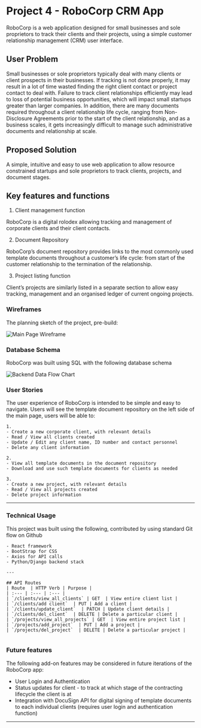 # Project 4 - RoboCorp CRM App

RoboCorp is a web application designed for small businesses and sole proprietors to track their clients and their projects, using a simple customer relationship management (CRM) user interface. 

## User Problem

Small businesses or sole proprietors typically deal with many clients or client prospects in their businesses. If tracking is not done properly, it may result in a lot of time wasted finding the right client contact or project contact to deal with. Failure to track client relationships efficiently may lead to loss of potential business opportunities, which will impact small startups greater than larger companies. In addition, there are many documents required throughout a client relationship life cycle, ranging from Non-Disclosure Agreements prior to the start of the client relationship, and as a business scales, it gets increasingly difficult to manage such administrative documents and relationship at scale.

## Proposed Solution

A simple, intuitive and easy to use web application to allow resource constrained startups and sole proprietors to track clients, projects, and document stages.

## Key features and functions

1. Client management function

RoboCorp is a digital rolodex allowing tracking and management of corporate clients and their client contacts. 

2. Document Repository

RoboCorp’s document repository provides links to the most commonly used template documents throughout a customer’s life cycle: from start of the customer relationship to the termination of the relationship.

3. Project listing function 

Client’s projects are similarly listed in a separate section to allow easy tracking, management and an organised ledger of current ongoing projects. 

### Wireframes

The planning sketch of the project, pre-build:

![Main Page Wireframe](https://i.imgur.com/14GgRXs.png)

### Database Schema

RoboCorp was built using SQL with the following database schema

![Backend Data Flow Chart](https://i.imgur.com/Vsend7L.png)

### User Stories

The user experience of RoboCorp is intended to be simple and easy to navigate. Users will see the template document repository on the left side of the main page, users will be able to:

```
1.
- Create a new corporate client, with relevant details
- Read / View all clients created
- Update / Edit any client name, ID number and contact personnel
- Delete any client information

2.
- View all template documents in the document repository
- Download and use such template documents for clients as needed

3.
- Create a new project, with relevant details
- Read / View all projects created
- Delete project information

```

---

### Technical Usage

This project was built using the following, contributed by using standard Git flow on Github

```
- React framework 
- BootStrap for CSS
- Axios for API calls
- Python/Django backend stack

---

## API Routes
| Route  | HTTP Verb | Purpose |
| :--- | :--- | :--- |
| `/clients/view_all_clients` | GET  | View entire client list |
| `/clients/add client`  | PUT | Add a client |
| `/clients/update_client`  | PATCH | Update client details |
| `/clients/del_client`  | DELETE | Delete a particular client |
| `/projects/view_all_projects` | GET  | View entire project list |
| `/projects/add_project`  | PUT | Add a project |
| `/projects/del_project`  | DELETE | Delete a particular project |


```

### Future features

The following add-on features may be considered in future iterations of the RoboCorp app:

- User Login and Authentication
- Status updates for client - to track at which stage of the contracting lifecycle the client is at
- Integration with DocuSign API for digital signing of template documents to each individual clients (requires user login and authentication function)

---
